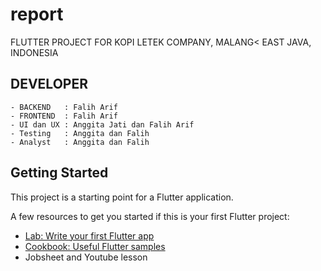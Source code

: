 # report

FLUTTER PROJECT FOR KOPI LETEK COMPANY, MALANG< EAST JAVA, INDONESIA

## DEVELOPER
    - BACKEND   : Falih Arif
    - FRONTEND  : Falih Arif
    - UI dan UX : Anggita Jati dan Falih Arif
    - Testing   : Anggita dan Falih
    - Analyst   : Anggita dan Falih 

## Getting Started

This project is a starting point for a Flutter application.

A few resources to get you started if this is your first Flutter project:

- [Lab: Write your first Flutter app](https://flutter.dev/docs/get-started/codelab)
- [Cookbook: Useful Flutter samples](https://flutter.dev/docs/cookbook)
- Jobsheet and Youtube lesson

